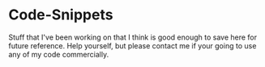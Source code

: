 Code-Snippets
=============

Stuff that I've been working on that I think is good enough to save here for future reference. Help yourself, but please contact me if your going to use any of my code commercially.
